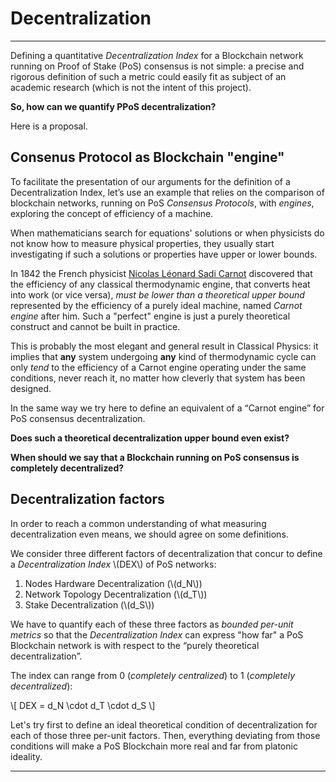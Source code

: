 # Decentralization

---

Defining a quantitative _Decentralization Index_ for a Blockchain network
running on Proof of Stake (PoS) consensus is not simple: a precise and rigorous
definition of such a metric could easily fit as subject of an academic research
(which is not the intent of this project).

**So, how can we quantify PPoS decentralization?**

Here is a proposal.

## Consenus Protocol as Blockchain "engine"

To facilitate the presentation of our arguments for the definition of a
Decentralization Index, let’s use an example that relies on the comparison
of blockchain networks, running on PoS _Consensus Protocols_, with _engines_,
exploring the concept of efficiency of a machine.

When mathematicians search for equations' solutions or when physicists do
not know how to measure physical properties, they usually start investigating
if such a solutions or properties have upper or lower bounds.

In 1842 the French physicist [Nicolas Léonard Sadi Carnot](https://en.wikipedia.org/wiki/Nicolas_L%C3%A9onard_Sadi_Carnot)
discovered that the efficiency of any classical thermodynamic engine, that
converts heat into work (or vice versa), _must be lower than a theoretical
upper bound_ represented by the efficiency of a purely ideal machine, named
_Carnot engine_ after him. Such a "perfect" engine is just a purely theoretical
construct and cannot be built in practice.

This is probably the most elegant and general result in Classical Physics: it
implies that **any** system undergoing **any** kind of thermodynamic cycle can
only _tend_ to the efficiency of a Carnot engine operating under the same
conditions, never reach it, no matter how cleverly that system has been
designed.

In the same way we try here to define an equivalent of a “Carnot engine” for
PoS consensus decentralization.

**Does such a theoretical decentralization upper bound even exist?**

**When should we say that a Blockchain running on PoS consensus is completely
decentralized?**

## Decentralization factors

In order to reach a common understanding of what measuring decentralization
even means, we should agree on some definitions.

We consider three different factors of decentralization that concur to define
a _Decentralization Index_ \\(DEX\\) of PoS networks:

1. Nodes Hardware Decentralization (\\(d_N\\))
1. Network Topology Decentralization (\\(d_T\\))
1. Stake Decentralization (\\(d_S\\))

We have to quantify each of these three factors as _bounded per-unit metrics_
so that the _Decentralization Index_ can express "how far" a PoS Blockchain
network is with respect to the “purely theoretical decentralization”.

The index can range from 0 (_completely centralized_) to 1 (_completely
decentralized_):

\\[ DEX = d_N \cdot d_T \cdot d_S \\]

Let's try first to define an ideal theoretical condition of decentralization
for each of those three per-unit factors. Then, everything deviating from those
conditions will make a PoS Blockchain more real and far from platonic ideality.

---
